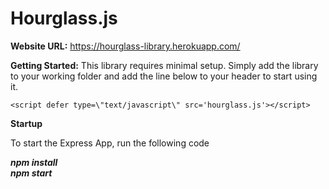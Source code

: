 # Hourglass.js

**Website URL:**
https://hourglass-library.herokuapp.com/

**Getting Started:**
This library requires minimal setup. Simply add the library to your working folder and add the line below to your header to start using it.

    <script defer type=\"text/javascript\" src='hourglass.js'></script>

**Startup**

To start the Express App, run the following code


***npm install***\
***npm start***
